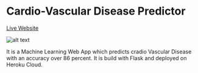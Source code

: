 # Cardio-Vascular Disease Predictor
[Live Website](cardiovascular-predictor.herokuapp.com/ "Live Website")

![alt text](https://github.com/singhsivansh12/cardiovascular-disease-predictor/blob/master/templates/cardiovascular.png "Screen Shot of Website")

It is a Machine Learning Web App which predicts cradio Vascular Disease with an accuracy over 86 percent. It is build with Flask and deployed on Heroku Cloud.
